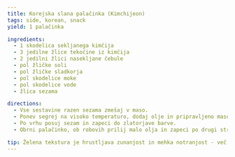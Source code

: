 ```yaml
---
title: Korejska slana palačinka (Kimchijeon)
tags: side, korean, snack
yield: 1 palačinka

ingredients:
  - 1 skodelica sekljanega kimčija
  - 3 jedilne žlice tekočine iz kimčija
  - 2 jedilni žlici nasekljane čebule
  - pol žličke soli
  - pol žličke sladkorja
  - pol skodelice moke
  - pol skodelice vode
  - žlica sezama

directions:
  - Vse sestavine razen sezama zmešaj v maso.
  - Ponev segrej na visoko temperaturo, dodaj olje in pripravljeno maso.
  - Po vrhu posuj sezam in zapeci do zlatorjave barve.
  - Obrni palačinko, ob robovih prilij malo olja in zapeci po drugi strani.

tip: Želena tekstura je hrustljava zunanjost in mehka notranjost - več, kot je olja, bolj bo hrustalo.
---
```


<Recipe :data="$frontmatter" />
